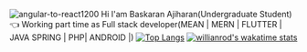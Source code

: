![angular-to-react1200](https://user-images.githubusercontent.com/53114753/120911576-18ed2e80-c6a6-11eb-9ebc-b39bebd45a6d.png)
Hi I'am Baskaran Ajiharan(Undergraduate Student) 👈
Working part time as Full stack developer(MEAN | MERN | FLUTTER | JAVA SPRING | PHP| ANDROID |)
[![Top Langs](https://github-readme-stats.vercel.app/api/top-langs/?username=Ajiharan&layout=compact)](https://github.com/Ajiharan/github-readme-stats)
[![willianrod's wakatime stats](https://github-readme-stats.vercel.app/api/wakatime?username=Ajiharan)](https://github.com/Ajiharan/github-readme-stats)





